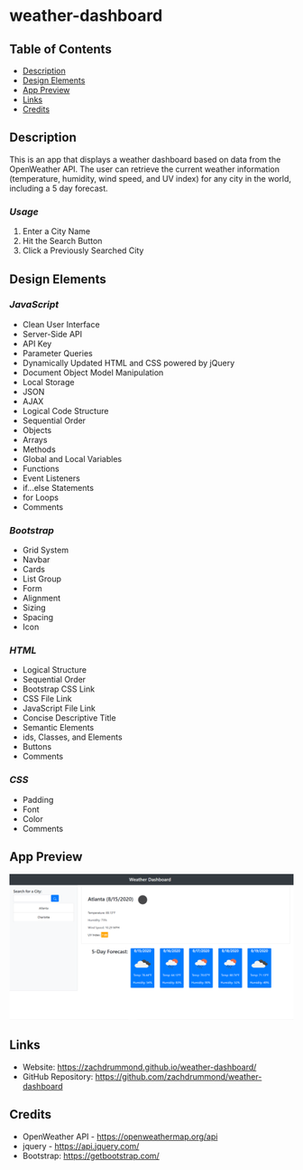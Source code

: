 # weather-dashboard

## Table of Contents
* [Description](#Description)
* [Design Elements](#Design-Elements)
* [App Preview](#App-Preview)
* [Links](#Links)
* [Credits](#Credits)

## Description
This is an app that displays a weather dashboard based on data from the OpenWeather API. The user can retrieve the current weather information (temperature, humidity, wind speed, and UV index) for any city in the world, including a 5 day forecast.

### *Usage*
1. Enter a City Name
2. Hit the Search Button
3. Click a Previously Searched City

## Design Elements
### *JavaScript*
* Clean User Interface
* Server-Side API
* API Key
* Parameter Queries
* Dynamically Updated HTML and CSS powered by jQuery
* Document Object Model Manipulation
* Local Storage
* JSON
* AJAX
* Logical Code Structure
* Sequential Order
* Objects
* Arrays
* Methods
* Global and Local Variables
* Functions
* Event Listeners
* if...else Statements
* for Loops
* Comments

### *Bootstrap*
* Grid System
* Navbar
* Cards
* List Group
* Form
* Alignment
* Sizing
* Spacing
* Icon

### *HTML*
* Logical Structure
* Sequential Order
* Bootstrap CSS Link
* CSS File Link
* JavaScript File Link
* Concise Descriptive Title
* Semantic Elements
* ids, Classes, and Elements
* Buttons
* Comments

### *CSS*
* Padding
* Font
* Color
* Comments

## App Preview
![Screenshot](weatherDashboard.png)

## Links
* Website: https://zachdrummond.github.io/weather-dashboard/
* GitHub Repository: https://github.com/zachdrummond/weather-dashboard

## Credits
* OpenWeather API - https://openweathermap.org/api
* jquery - https://api.jquery.com/
* Bootstrap: https://getbootstrap.com/